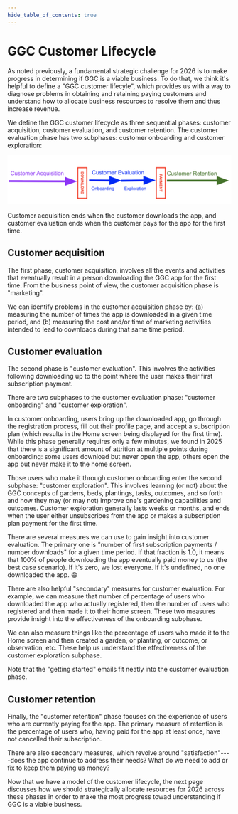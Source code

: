 ```yaml
---
hide_table_of_contents: true
---
```


# GGC Customer Lifecycle

As noted previously, a fundamental strategic challenge for 2026 is to make progress in determining if GGC is a viable business. To do that, we think it's helpful to define a "GGC customer lifecyle", which provides us with a way to diagnose problems in obtaining and retaining paying customers and understand how to allocate business resources to resolve them and thus increase revenue. 

We define the GGC customer lifecycle as three sequential phases: customer acquisition, customer evaluation, and customer retention. The customer evaluation phase has two subphases: customer onboarding and customer exploration:

<img src="/img/business/customer-lifecycle.png"/>

Customer acquisition ends when the customer downloads the app, and customer evaluation ends when the customer pays for the app for the first time. 

## Customer acquisition 

The first phase, customer acquisition, involves all the events and activities that eventually result in a person downloading the GGC app for the first time. From the business point of view, the customer acquisition phase is "marketing".

We can identify problems in the customer acquisition phase by: (a) measuring the number of times the app is downloaded in a given time period, and (b) measuring the cost and/or time of marketing activities intended to lead to downloads during that same time period.

## Customer evaluation

The second phase is "customer evaluation". This involves the activities following downloading up to the point where the user makes their first subscription payment.

There are two subphases to the customer evaluation phase: "customer onboarding" and "customer exploration".

In customer onboarding, users bring up the downloaded app, go through the registration process, fill out their profile page, and accept a subscription plan (which results in the Home screen being displayed for the first time). While this phase generally requires only a few minutes, we found in 2025 that there is a significant amount of attrition at multiple points during onboarding: some users download but never open the app, others open the app but never make it to the home screen. 

Those users who make it through customer onboarding enter the second subphase: "customer exploration". This involves learning (or not) about the GGC concepts of gardens, beds, plantings, tasks, outcomes, and so forth and how they may (or may not) improve one's gardening capabilities and outcomes.  Customer exploration generally lasts weeks or months, and ends when the user either unsubscribes from the app or makes a subscription plan payment for the first time. 

There are several measures we can use to gain insight into customer evaluation. The primary one is "number of first subscription payments / number downloads" for a given time period.  If that fraction is 1.0, it means that 100% of people downloading the app eventually paid money to us (the best case scenario). If it's zero, we lost everyone. If it's undefined, no one downloaded the app. 😄

There are also helpful "secondary" measures for customer evaluation. For example, we can measure that number of percentage of users who downloaded the app who actually registered, then the number of users who registered and then made it to their home screen. These two measures provide insight into the effectiveness of the onboarding subphase. 

We can also measure things like the percentage of users who made it to the Home screen and then created a garden, or planting, or outcome, or observation, etc. These help us understand the effectiveness of the customer exploration subphase.  

Note that the "getting started" emails fit neatly into the customer evaluation phase.

## Customer retention

Finally, the "customer retention" phase focuses on the experience of users who are currently paying for the app. The primary measure of retention is the percentage of users who, having paid for the app at least once, have not cancelled their subscription.  

There are also secondary measures, which revolve around "satisfaction"----does the app continue to address their needs? What do we need to add or fix to keep them paying us money?

Now that we have a model of the customer lifecycle, the next page discusses how we should strategically allocate resources for 2026 across these phases in order to make the most progress towad understanding if GGC is a viable business.



